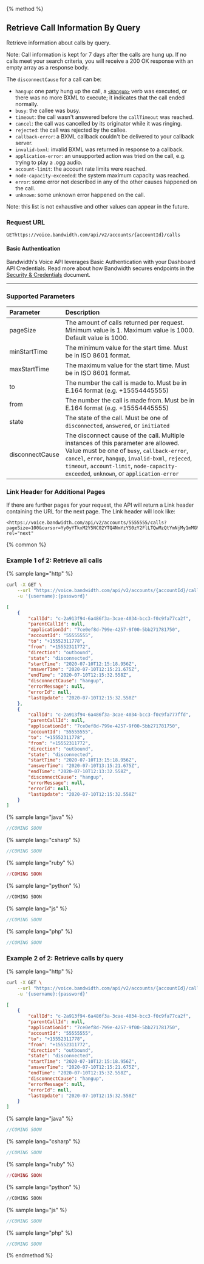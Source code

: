 {% method %}

## Retrieve Call Information By Query
Retrieve information about calls by query. 

Note: Call information is kept for 7 days after the calls are hung up. If no calls meet your search criteria, you will receive a 200 OK response with an empty array as a response body. 

The `disconnectCause` for a call can be:
- `hangup`: one party hung up the call, a [`<Hangup>`](../../bxml/verbs/hangup.md) verb was executed, or there was no more BXML to execute; it indicates that the call ended normally.
- `busy`: the callee was busy.
- `timeout`: the call wasn't answered before the `callTimeout` was reached.
- `cancel`: the call was cancelled by its originator while it was ringing.
- `rejected`: the call was rejected by the callee.
- `callback-error`: a BXML callback couldn't be delivered to your callback server.
- `invalid-bxml`: invalid BXML was returned in response to a callback.
- `application-error`: an unsupported action was tried on the call, e.g. trying to play a .ogg audio.
- `account-limit`: the account rate limits were reached.
- `node-capacity-exceeded`: the system maximum capacity was reached.
- `error`: some error not described in any of the other causes happened on the call.
- `unknown`: some unknown error happened on the call.

Note: this list is not exhaustive and other values can appear in the future.

### Request URL

<code class="get">GET</code>`https://voice.bandwidth.com/api/v2/accounts/{accountId}/calls`

#### Basic Authentication

Bandwidth's Voice API leverages Basic Authentication with your Dashboard API Credentials. Read more about how Bandwidth secures endpoints in the [Security & Credentials](../../../guides/accountCredentials.md) document.

---

### Supported Parameters

| Parameter        | Description                                                                                                                                                                                                                                                                        |
|:-----------------|:-----------------------------------------------------------------------------------------------------------------------------------------------------------------------------------------------------------------------------------------------------------------------------------|
| pageSize         | The amount of calls returned per request. Minimum value is 1. Maximum value is 1000. Default value is 1000.                                                                                                                                                                        |
| minStartTime     | The minimum value for the start time. Must be in ISO 8601 format.                                                                                                                                                                                                                  |
| maxStartTime     | The maximum value for the start time. Must be in ISO 8601 format.                                                                                                                                                                                                                  |
| to               | The number the call is made to. Must be in E.164 format (e.g. +15554445555)                                                                                                                                                                                                        |
| from             | The number the call is made from. Must be in E.164 format (e.g. +15554445555)                                                                                                                                                                                                      |
| state            | The state of the call. Must be one of `disconnected`, `answered`, or `initiated`                                                                                                                                                                                                   |
| disconnectCause  | The disconnect cause of the call. Multiple instances of this parameter are allowed. Value must be one of `busy`, `callback-error`, `cancel`, `error`, `hangup`, `invalid-bxml`, `rejeced`, `timeout`, `account-limit`, `node-capacity-exceeded`, `unknown`, or `application-error` |

### Link Header for Additional Pages

If there are further pages for your request, the API will return a Link header containing the URL for the next page. The Link header will look like:

```$xslt
<https://voice.bandwidth.com/api/v2/accounts/5555555/calls?pageSize=100&cursor=Yy0yYTkxM2Y5NC02YTQ4NmYzYS0zY2FlLTQwMzQtYmNjMy1mMGM5ZmE3NzMyZGU>; rel="next"
```

{% common %}

### Example 1 of 2: Retrieve all calls

{% sample lang="http" %}

```bash
curl -X GET \
    --url "https://voice.bandwidth.com/api/v2/accounts/{accountId}/calls" \
    -u '{username}:{password}'
```

```json
[
    {
        "callId": "c-2a913f94-6a486f3a-3cae-4034-bcc3-f0c9fa77ca2f",
        "parentCallId": null,
        "applicationId": "7ce0ef8d-799e-4257-9f00-5bb271781750",
        "accountId": "55555555",
        "to": "+15552311778",
        "from": "+15552311772",
        "direction": "outbound",
        "state": "disconnected",
        "startTime": "2020-07-10T12:15:18.956Z",
        "answerTime": "2020-07-10T12:15:21.675Z",
        "endTime": "2020-07-10T12:15:32.558Z",
        "disconnectCause": "hangup",
        "errorMessage": null,
        "errorId": null,
        "lastUpdate": "2020-07-10T12:15:32.558Z"
    },
    {
        "callId": "c-2a913f94-6a486f3a-3cae-4034-bcc3-f0c9fa777ffd",
        "parentCallId": null,
        "applicationId": "7ce0ef8d-799e-4257-9f00-5bb271781750",
        "accountId": "55555555",
        "to": "+15552311778",
        "from": "+15552311772",
        "direction": "outbound",
        "state": "disconnected",
        "startTime": "2020-07-10T13:15:18.956Z",
        "answerTime": "2020-07-10T13:15:21.675Z",
        "endTime": "2020-07-10T12:13:32.558Z",
        "disconnectCause": "hangup",
        "errorMessage": null,
        "errorId": null,
        "lastUpdate": "2020-07-10T12:15:32.558Z"
    }
]
```

{% sample lang="java" %}

```java
//COMING SOON
```

{% sample lang="csharp" %}

```csharp
//COMING SOON
```

{% sample lang="ruby" %}

```ruby
//COMING SOON
```

{% sample lang="python" %}

```python
//COMING SOON
```

{% sample lang="js" %}

```js
//COMING SOON
```

{% sample lang="php" %}

```php
//COMING SOON
```

### Example 2 of 2: Retrieve calls by query

{% sample lang="http" %}

```bash
curl -X GET \
    --url "https://voice.bandwidth.com/api/v2/accounts/{accountId}/calls?pageSize=10&minStartTime=2020-07-13T12:00:000Z&maxStartTime=2020-07-13T13:00:000Z&to=+15552311778&from=+15552311772&state=disconnected&disconnectCause=hangup&disconnectCause=timeout" \
    -u '{username}:{password}'
```

```json
[
    {
        "callId": "c-2a913f94-6a486f3a-3cae-4034-bcc3-f0c9fa77ca2f",
        "parentCallId": null,
        "applicationId": "7ce0ef8d-799e-4257-9f00-5bb271781750",
        "accountId": "55555555",
        "to": "+15552311778",
        "from": "+15552311772",
        "direction": "outbound",
        "state": "disconnected",
        "startTime": "2020-07-10T12:15:18.956Z",
        "answerTime": "2020-07-10T12:15:21.675Z",
        "endTime": "2020-07-10T12:15:32.558Z",
        "disconnectCause": "hangup",
        "errorMessage": null,
        "errorId": null,
        "lastUpdate": "2020-07-10T12:15:32.558Z"
    }
]
```

{% sample lang="java" %}

```java
//COMING SOON
```

{% sample lang="csharp" %}

```csharp
//COMING SOON
```

{% sample lang="ruby" %}

```ruby
//COMING SOON
```

{% sample lang="python" %}

```python
//COMING SOON
```

{% sample lang="js" %}

```js
//COMING SOON
```

{% sample lang="php" %}

```php
//COMING SOON
```

{% endmethod %}
